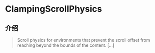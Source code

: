 # ClampingScrollPhysics

## 介绍

> Scroll physics for environments that prevent the scroll offset from reaching beyond the bounds of the content. [...]
